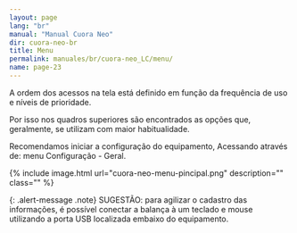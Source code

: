 ```yaml
---
layout: page
lang: "br"
manual: "Manual Cuora Neo"
dir: cuora-neo-br
title: Menu
permalink: manuales/br/cuora-neo_LC/menu/
name: page-23
---
```

A ordem dos acessos na tela está definido em função da frequência de uso e níveis de prioridade.

Por isso nos quadros superiores são encontrados as opções que, geralmente, se utilizam com maior habitualidade.

Recomendamos iniciar a configuração do equipamento, Acessando através de:  menu Configuração - Geral.


{% include image.html url="cuora-neo-menu-pincipal.png" description="" class="" %}

{: .alert-message .note}
SUGESTÃO: para agilizar o cadastro das informações, é possível conectar a balança à um teclado e mouse utilizando a porta USB localizada embaixo do equipamento.
